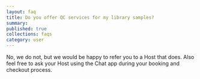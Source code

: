 ```yaml
---
layout: faq
title: Do you offer QC services for my library samples?
summary:
published: true
collections: faqs
category: user
---
```


No, we do not, but we would be happy to refer you to a Host that does. Also feel free to ask your Host using the Chat app during your booking and checkout process.
